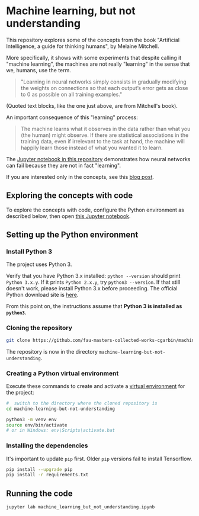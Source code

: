 # Machine learning, but not understanding

This repository explores some of the concepts from the book "Artificial Intelligence, a guide for thinking humans", by Melaine Mitchell.

More specifically, it shows with some experiments that despite calling it "machine learning", the machines are not really "learning" in the sense that we, humans, use the term.

> "Learning in neural networks simply consists in gradually modifying the weights on connections so that each output’s error gets as close to 0 as possible on all training examples."

(Quoted text blocks, like the one just above, are from Mitchell's book).

An important consequence of this "learning" process:

> The machine learns what it observes in the data rather than what you (the human) might observe. If there are statistical associations in the training data, even if irrelevant to the task at hand, the machine will happily learn those instead of what you wanted it to learn.

The [Jupyter notebook in this repository](machine_learning_but_not_understanding.ipynb) demonstrates how neural networks can fail because they are not in fact "learning".

If you are interested only in the concepts, see this [blog post](https://cgarbin.github.io/machine-learning-but-not-understanding/).

## Exploring the concepts with code

To explore the concepts with code, configure the Python environment as described below, then open [this Jupyter notebook](machine_learning_but_not_understanding.ipynb).

## Setting up the Python environment

### Install Python 3

The project uses Python 3.

Verify that you have Python 3.x installed: `python --version` should print `Python 3.x.y`. If
it prints `Python 2.x.y`, try `python3 --version`. If that still doesn't work, please install
Python 3.x before proceeding. The official Python download site is
[here](https://www.python.org/downloads/).

From this point on, the instructions assume that **Python 3 is installed as `python3`**.

### Cloning the repository

```bash
git clone https://github.com/fau-masters-collected-works-cgarbin/machine-learning-but-not-understanding.git
```

The repository is now in the directory `machine-learning-but-not-understanding`.

### Creating a Python virtual environment

Execute these commands to create and activate a [virtual environment](https://docs.python.org/3/tutorial/venv.html) for the project:

```bash
#  switch to the directory where the cloned repository is
cd machine-learning-but-not-understanding

python3 -m venv env
source env/bin/activate
# or in Windows: env\Scripts\activate.bat
```

### Installing the dependencies

It's important to update `pip` first. Older `pip` versions fail to install Tensorflow.

```bash
pip install --upgrade pip
pip install -r requirements.txt
```

## Running the code

`jupyter lab machine_learning_but_not_understanding.ipynb`
